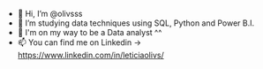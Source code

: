- 👋 Hi, I’m @olivsss
- 👀 I’m studying data techniques using SQL, Python and Power B.I.
- 🌱 I'm on my way to be a Data analyst ^^
- 📫 You can find me on Linkedin -> https://www.linkedin.com/in/leticiaolivs/

<!---
olivsss/olivsss is a ✨ special ✨ repository because its `README.md` (this file) appears on your GitHub profile.
You can click the Preview link to take a look at your changes.
--->

